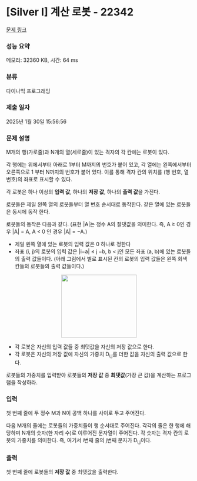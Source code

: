 # [Silver I] 계산 로봇 - 22342 

[문제 링크](https://www.acmicpc.net/problem/22342) 

### 성능 요약

메모리: 32360 KB, 시간: 64 ms

### 분류

다이나믹 프로그래밍

### 제출 일자

2025년 1월 30일 15:56:56

### 문제 설명

<p>M개의 행(가로줄)과 N개의 열(세로줄)이 있는 격자의 각 칸에는 로봇이 있다.</p>

<p>각 행에는 위에서부터 아래로 1부터 M까지의 번호가 붙어 있고, 각 열에는 왼쪽에서부터 오른쪽으로 1 부터 N까지의 번호가 붙어 있다. 이를 통해 격자 칸의 위치를 (행 번호, 열 번호)의 좌표로 표시할 수 있다.</p>

<p>각 로봇은 하나 이상의 <strong>입력 값</strong>, 하나의 <strong>저장 값</strong>, 하나의 <strong>출력 값</strong>을 가진다.</p>

<p>로봇들은 제일 왼쪽 열의 로봇들부터 열 번호 순서대로 동작한다. 같은 열에 있는 로봇들은 동시에 동작 한다.</p>

<p>로봇들의 동작은 다음과 같다. (표현 |A|는 정수 A의 절댓값을 의미한다. 즉, A ≥ 0인 경우 |A| = A, A < 0 인 경우 |A| = −A.)</p>

<ul>
	<li>제일 왼쪽 열에 있는 로봇의 입력 값은 0 하나로 정한다</li>
	<li>좌표 (i, j)의 로봇의 입력 값은 |i−a| ≤ j −b, b < j인 모든 좌표 (a, b)에 있는 로봇들의 출력 값들이다. (아래 그림에서 별로 표시된 칸의 로봇의 입력 값들은 왼쪽 회색 칸들의 로봇들의 출력 값들이다.)</li>
</ul>

<p style="text-align: center;"><img alt="" src="https://upload.acmicpc.net/86260f1f-3bf9-4fb1-9c31-4d9f876c3bb2/-/preview/" style="width: 205px; height: 171px;"></p>

<ul>
	<li>각 로봇은 자신의 입력 값들 중 최댓값을 자신의 저장 값으로 한다.</li>
	<li>각 로봇은 자신의 저장 값에 자신의 가중치 D<sub>i,j</sub>를 더한 값을 자신의 출력 값으로 한다.</li>
</ul>

<p>로봇들의 가중치를 입력받아 로봇들의 <strong>저장 값</strong> 중 <strong>최댓값</strong>(가장 큰 값)을 계산하는 프로그램을 작성하라.</p>

### 입력 

 <p>첫 번째 줄에 두 정수 M과 N이 공백 하나를 사이로 두고 주어진다.</p>

<p>다음 M개의 줄에는 로봇들의 가중치들이 행 순서대로 주어진다. 각각의 줄은 한 행에 해당하며 N개의 숫자(한 자리 수)로 이루어진 문자열이 주어진다. 각 숫자는 격자 칸의 로봇의 가중치를 의미한다. 즉, 여기서 i번째 줄의 j번째 문자가 D<sub>i,j</sub>이다.</p>

### 출력 

 <p>첫 번째 줄에 로봇들의 <strong>저장 값</strong> 중 최댓값을 출력한다.</p>

